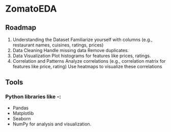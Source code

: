 # ZomatoEDA
## Roadmap
1. Understanding the Dataset
Familiarize yourself with columns (e.g., restaurant names, cuisines, ratings, prices)
2. Data Cleaning
Handle missing data
Remove duplicates.
3. Data Visualization
Plot histograms for features like prices, ratings.
4. Correlation and Patterns
Analyze correlations (e.g., correlation matrix for features like price, rating)
Use heatmaps to visualize these correlations

## Tools
### Python libraries like -:
* Pandas
* Matplotlib
* Seaborn
* NumPy for analysis and visualization.
